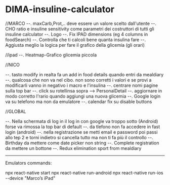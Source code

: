 # DIMA-insuline-calculator

//MARCO
--. maxCarb,Prot,.. deve essere un valore scelto dall'utente
--. CHO ratio e insuline sensitivity come parametri dei costruttori di tutti gli insuline calculator
--. Logo
--. Fix IPAD dimensions (eg 4 columns in foodSearch)
--. Controlla che ti calcoli bene quanta insulina fare
--. Aggiusta meglio la logica per fare il grafico della glicemia (gli orari)

//ipad
--. Heatmap-Grafico glicemia piccola

//NICO

--. tasto modify in realta fa un add in food details quando entri da mealdiary
--. qualcosa che non va nel cibo. non sono corretti i valori e se provi a modificarli vanno in negativo i macro e l'insulina
--. centrare nomi pagine sulla top bar
--. click su rotellinsa sopra --> PersonalDetail
--. aggiornare in modo corretto l'rario quando aggiungi una nuova glicemia
--. Google login va su telefono ma non da emulatore
--. calendar fix su disable buttons  

//GLOBAL

--. Nella schermata di log in il log in con google va troppo sotto (Android) forse va rimossa la top bar di default 
--. da tlefono non fa accedere in fast login (android)
--. nella registrazione se metti email e password poi passi allo tep 2 e torni indietro si cancella tutto ma non ti fa più il controllo
--. Birthday da mettere come date picker non string
--. Complete registration da mettere un bottone 
--. Redux elimination sport from mealdiary

----------------------
Emulators commands:

npx react-native start
npx react-native run-android
npx react-native run-ios --device "Marco’s iPad"